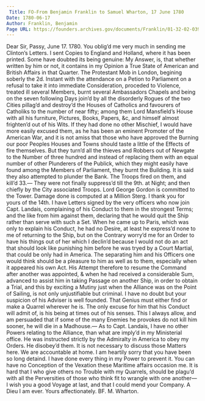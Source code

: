 ```yaml
---
 Title: FO-From Benjamin Franklin to Samuel Wharton, 17 June 1780
Date: 1780-06-17
Author: Franklin, Benjamin
Page URL: https://founders.archives.gov/documents/Franklin/01-32-02-0391
---
```


Dear Sir,
Passy, June 17. 1780.
You oblig’d me very much in sending me Clinton’s Letters. I sent Copies to England and Holland, where it has been printed. Some have doubted its being genuine: My Answer, is, that whether written by him or not, it contains in my Opinion a True State of American and British Affairs in that Quarter. The Protestant Mob in London, begining soberly the 2d. Instant with the attendance on a Petion to Parliament on a refusal to take it into immediate Consideration, proceded to Violence, treated ill several Members, burnt several Ambassadors Chapels and being on the seven following Days join’d by all the disorderly Rogues of the two Cities pillag’d and destroy’d the Houses of Catholics and favourers of Catholiks to the number of near fifty; among them Lord Mansfield’s House with all his furniture, Pictures, Books, Papers, &c, and himself almost frighten’d out of his Wits. If they had done no other Mischief, I would have more easily excused them, as he has been an eminent Promoter of the American War, and it is not amiss that those who have approved the Burning our poor Peoples Houses and Towns should taste a little of the Effects of fire themselves. But they turn’d all the thieves and Robbers out of Newgate to the Number of three hundred and instead of replacing them with an equal number of other Plunderers of the Publick, which they might easily have found among the Members of Parliament, they burnt the Building. It is said they also attempted to plunder the Bank. The Troops fired on them, and kill’d 33.— They were not finally suppress’d till the 9th. at Night; and then chiefly by the City associated Troops. Lord George Gordon is committed to the Tower. Damage done is computed at a Million Sterg. I thank you for yours of the 14th. I have Letters signed by the very officers who now join Capt. Landais, complaining of his Conduct to them in the strongest Terms; and the like from him against them, declaring that he would quit the Ship rather than serve with such a Set. When he came up to Paris, which was only to explain his Conduct, he had no Desire, at least he express’d none to me of returning to the Ship, but on the Contrary worry’d me for an Order to have his things out of her which I declin’d because I would not do an act that should look like punishing him before he was tryed by a Court Martial, that could be only had in America. The separating him and his Officers one would think should be a pleasure to him as well as to them, especially when it appeared his own Act. His Attempt therefore to resume the Command after another was appointed, & when he had received a considerable Sum, advanced to assist him in taking Passage on another Ship, in order to obtain a Trial, and this by exciting a Mutiny just when the Alliance was on the Point of Sailing, is not only unjustifiable but criminal. I have no doubt but your suspicion of his Adviser is well founded. That Genius must either find or make a Quarrel wherever he is. The only excuse for him that his Conduct will admit of, is his being at times out of his senses. This I always allow, and am persuaded that if some of the many Enemies he provokes do not kill him sooner, he will die in a Madhouse.— As to Capt. Landais, I have no other Powers relating to the Alliance, than what are imply’d in my Ministerial office. He was instructed strictly by the Admiralty in America to obey my Orders. He disobey’d them. It is not necessary to discuss those Matters here. We are accountable at home. I am heartily sorry that you have been so long detaind.
I have done every thing in my Power to prevent it. You can have no Conception of the Vexation these Maritime affairs occasion me. It is hard that I who give others no Trouble with my Quarrels, should be plagu’d with all the Perversities of those who think fit to wrangle with one another— I wish you a good Voyage at last, and that I could mend your Company. A Dieu I am ever. Yours affectionately.
BF.
M. Wharton.

